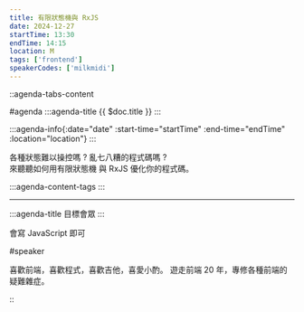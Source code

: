 ```yaml
---
title: 有限狀態機與 RxJS
date: 2024-12-27
startTime: 13:30
endTime: 14:15
location: M
tags: ['frontend']
speakerCodes: ['milkmidi']
---
```


::agenda-tabs-content
<!--議程資訊-->
#agenda
:::agenda-title
{{ $doc.title }}
:::

:::agenda-info{:date="date" :start-time="startTime" :end-time="endTime" :location="location"}
:::

<!--議程資訊(內容)-->
各種狀態難以操控嗎 ? 亂七八糟的程式碼嗎 ?<br>
來聽聽如何用有限狀態機 與 RxJS 優化你的程式碼。

:::agenda-content-tags
:::

---

:::agenda-title
目標會眾
:::

<!--目標會眾(內容)-->
會寫 JavaScript 即可

<!--講者介紹-->
#speaker
<!--講者介紹(內容)-->
喜歡前端，喜歡程式，喜歡吉他，喜愛小酌。
遊走前端 20 年，專修各種前端的疑難雜症。

::
